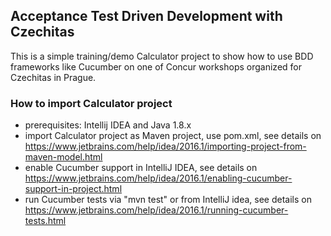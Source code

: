 ## Acceptance Test Driven Development with Czechitas

This is a simple training/demo Calculator project to show how to use BDD frameworks like Cucumber on one of Concur workshops organized for Czechitas in Prague.

### How to import Calculator project

- prerequisites: Intellij IDEA and Java 1.8.x
- import Calculator project as Maven project, use pom.xml, see details on https://www.jetbrains.com/help/idea/2016.1/importing-project-from-maven-model.html 
- enable Cucumber support in IntelliJ IDEA, see details on https://www.jetbrains.com/help/idea/2016.1/enabling-cucumber-support-in-project.html
- run Cucumber tests via "mvn test" or from IntelliJ idea, see details on https://www.jetbrains.com/help/idea/2016.1/running-cucumber-tests.html
